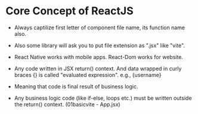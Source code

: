 # Core Concept of ReactJS

- Always captilize first letter of component file name, its function name also.
- Also some library will ask you to put file extension as ".jsx" like "vite".
- React Native works with mobile apps. React-Dom works for website.


- Any code written in JSX return() context. And data wrapped in curly braces {} is called "evaluated expression". e.g., {username}
- Meaning that code is final result of business logic.
- Any business logic code (like if-else, loops etc.) must be written outside the return() context. (01basicvite - App.jsx)